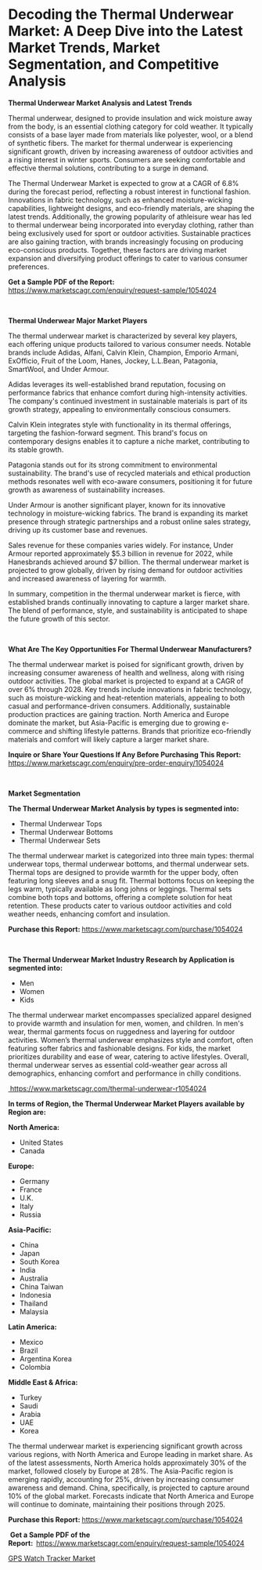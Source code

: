 <p><h1>Decoding the Thermal Underwear Market: A Deep Dive into the Latest Market Trends, Market Segmentation, and Competitive Analysis</h1></p><p><strong>Thermal Underwear Market Analysis and Latest Trends</strong></p>
<p><p>Thermal underwear, designed to provide insulation and wick moisture away from the body, is an essential clothing category for cold weather. It typically consists of a base layer made from materials like polyester, wool, or a blend of synthetic fibers. The market for thermal underwear is experiencing significant growth, driven by increasing awareness of outdoor activities and a rising interest in winter sports. Consumers are seeking comfortable and effective thermal solutions, contributing to a surge in demand.</p><p>The Thermal Underwear Market is expected to grow at a CAGR of 6.8% during the forecast period, reflecting a robust interest in functional fashion. Innovations in fabric technology, such as enhanced moisture-wicking capabilities, lightweight designs, and eco-friendly materials, are shaping the latest trends. Additionally, the growing popularity of athleisure wear has led to thermal underwear being incorporated into everyday clothing, rather than being exclusively used for sport or outdoor activities. Sustainable practices are also gaining traction, with brands increasingly focusing on producing eco-conscious products. Together, these factors are driving market expansion and diversifying product offerings to cater to various consumer preferences.</p></p>
<p><strong>Get a Sample PDF of the Report:&nbsp;</strong> <a href="https://www.marketscagr.com/enquiry/request-sample/1054024?utm_campaign=1879&utm_medium=2&utm_source=Github&utm_content=ia&utm_term=08022025&utm_id=thermal-underwear">https://www.marketscagr.com/enquiry/request-sample/1054024</a></p>
<p>&nbsp;</p>
<p><strong>Thermal Underwear Major Market Players</strong></p>
<p><p>The thermal underwear market is characterized by several key players, each offering unique products tailored to various consumer needs. Notable brands include Adidas, Alfani, Calvin Klein, Champion, Emporio Armani, ExOfficio, Fruit of the Loom, Hanes, Jockey, L.L.Bean, Patagonia, SmartWool, and Under Armour.</p><p>Adidas leverages its well-established brand reputation, focusing on performance fabrics that enhance comfort during high-intensity activities. The company's continued investment in sustainable materials is part of its growth strategy, appealing to environmentally conscious consumers.</p><p>Calvin Klein integrates style with functionality in its thermal offerings, targeting the fashion-forward segment. This brand's focus on contemporary designs enables it to capture a niche market, contributing to its stable growth.</p><p>Patagonia stands out for its strong commitment to environmental sustainability. The brand's use of recycled materials and ethical production methods resonates well with eco-aware consumers, positioning it for future growth as awareness of sustainability increases.</p><p>Under Armour is another significant player, known for its innovative technology in moisture-wicking fabrics. The brand is expanding its market presence through strategic partnerships and a robust online sales strategy, driving up its customer base and revenues.</p><p>Sales revenue for these companies varies widely. For instance, Under Armour reported approximately $5.3 billion in revenue for 2022, while Hanesbrands achieved around $7 billion. The thermal underwear market is projected to grow globally, driven by rising demand for outdoor activities and increased awareness of layering for warmth.</p><p>In summary, competition in the thermal underwear market is fierce, with established brands continually innovating to capture a larger market share. The blend of performance, style, and sustainability is anticipated to shape the future growth of this sector.</p></p>
<p>&nbsp;</p>
<p><strong>What Are The Key Opportunities For Thermal Underwear Manufacturers?</strong></p>
<p><p>The thermal underwear market is poised for significant growth, driven by increasing consumer awareness of health and wellness, along with rising outdoor activities. The global market is projected to expand at a CAGR of over 6% through 2028. Key trends include innovations in fabric technology, such as moisture-wicking and heat-retention materials, appealing to both casual and performance-driven consumers. Additionally, sustainable production practices are gaining traction. North America and Europe dominate the market, but Asia-Pacific is emerging due to growing e-commerce and shifting lifestyle patterns. Brands that prioritize eco-friendly materials and comfort will likely capture a larger market share.</p></p>
<p><strong>Inquire or Share Your Questions If Any Before Purchasing This Report:</strong> <a href="https://www.marketscagr.com/enquiry/pre-order-enquiry/1054024?utm_campaign=1879&utm_medium=2&utm_source=Github&utm_content=ia&utm_term=08022025&utm_id=thermal-underwear">https://www.marketscagr.com/enquiry/pre-order-enquiry/1054024</a></p>
<p>&nbsp;</p>
<p><strong>Market Segmentation</strong></p>
<p><strong>The Thermal Underwear Market Analysis by types is segmented into:</strong></p>
<p><ul><li>Thermal Underwear Tops</li><li>Thermal Underwear Bottoms</li><li>Thermal Underwear Sets</li></ul></p>
<p><p>The thermal underwear market is categorized into three main types: thermal underwear tops, thermal underwear bottoms, and thermal underwear sets. Thermal tops are designed to provide warmth for the upper body, often featuring long sleeves and a snug fit. Thermal bottoms focus on keeping the legs warm, typically available as long johns or leggings. Thermal sets combine both tops and bottoms, offering a complete solution for heat retention. These products cater to various outdoor activities and cold weather needs, enhancing comfort and insulation.</p></p>
<p><strong>Purchase this Report:&nbsp;</strong><a href="https://www.marketscagr.com/purchase/1054024?utm_campaign=1879&utm_medium=2&utm_source=Github&utm_content=ia&utm_term=08022025&utm_id=thermal-underwear">https://www.marketscagr.com/purchase/1054024</a></p>
<p>&nbsp;</p>
<p><strong>The Thermal Underwear Market Industry Research by Application is segmented into:</strong></p>
<p><ul><li>Men</li><li>Women</li><li>Kids</li></ul></p>
<p><p>The thermal underwear market encompasses specialized apparel designed to provide warmth and insulation for men, women, and children. In men's wear, thermal garments focus on ruggedness and layering for outdoor activities. Women’s thermal underwear emphasizes style and comfort, often featuring softer fabrics and fashionable designs. For kids, the market prioritizes durability and ease of wear, catering to active lifestyles. Overall, thermal underwear serves as essential cold-weather gear across all demographics, enhancing comfort and performance in chilly conditions.</p></p>
<p><a href="https://www.marketscagr.com/thermal-underwear-r1054024?utm_campaign=1879&utm_medium=2&utm_source=Github&utm_content=ia&utm_term=08022025&utm_id=thermal-underwear">&nbsp;https://www.marketscagr.com/thermal-underwear-r1054024</a></p>
<p><strong>In terms of Region, the Thermal Underwear Market Players available by Region are:</strong></p>
<p>
    <p> <strong> North America: </strong>
        <ul>
            <li>United States</li>
            <li>Canada</li>
        </ul>
        </p> 
    <p> <strong> Europe: </strong>
        <ul>
            <li>Germany</li>
            <li>France</li>
            <li>U.K.</li>
            <li>Italy</li>
            <li>Russia</li>
        </ul>
        </p> 
    <p> <strong> Asia-Pacific: </strong>
        <ul>
            <li>China</li>
            <li>Japan</li>
            <li>South Korea</li>
            <li>India</li>
            <li>Australia</li>
            <li>China Taiwan</li>
            <li>Indonesia</li>
            <li>Thailand</li>
            <li>Malaysia</li>
        </ul>
        </p> 
    <p> <strong> Latin America: </strong>
        <ul>
            <li>Mexico</li>
            <li>Brazil</li>
            <li>Argentina Korea</li>
            <li>Colombia</li>
        </ul>
        </p> 
    <p> <strong> Middle East & Africa: </strong>
        <ul>
            <li>Turkey</li>
            <li>Saudi</li>
            <li>Arabia</li>
            <li>UAE</li>
            <li>Korea</li>
        </ul>
    </p>
    </p>
<p><p>The thermal underwear market is experiencing significant growth across various regions, with North America and Europe leading in market share. As of the latest assessments, North America holds approximately 30% of the market, followed closely by Europe at 28%. The Asia-Pacific region is emerging rapidly, accounting for 25%, driven by increasing consumer awareness and demand. China, specifically, is projected to capture around 10% of the global market. Forecasts indicate that North America and Europe will continue to dominate, maintaining their positions through 2025.</p></p>
<p><strong>Purchase this Report: </strong><a href="https://www.marketscagr.com/purchase/1054024?utm_campaign=1879&utm_medium=2&utm_source=Github&utm_content=ia&utm_term=08022025&utm_id=thermal-underwear">https://www.marketscagr.com/purchase/1054024</a></p>
<p>&nbsp;<strong>Get a Sample PDF of the Report:&nbsp;&nbsp;</strong><a href="https://www.marketscagr.com/enquiry/request-sample/1054024?utm_campaign=1879&utm_medium=2&utm_source=Github&utm_content=ia&utm_term=08022025&utm_id=thermal-underwear">https://www.marketscagr.com/enquiry/request-sample/1054024</a></p>
<p><strong></strong></p>
<p><p><a href="https://github.com/rahu1506/Market-Research-Report-List-6/blob/main/gps-watch-tracker-market.md?utm_campaign=1879&utm_medium=2&utm_source=Github&utm_content=ia&utm_term=08022025&utm_id=thermal-underwear">GPS Watch Tracker Market</a></p></p>